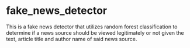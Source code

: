 # fake_news_detector
This is a fake news detector that utilizes random forest classification to determine if a news source should be viewed legitimately or not given the text, article title and author name of said news source. 
